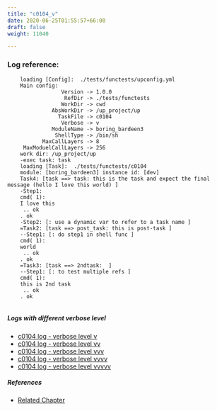 ```yaml
---
title: "c0104_v"
date: 2020-06-25T01:55:57+66:00
draft: false
weight: 11040

---
```


### Log reference: <no value>

```
    loading [Config]:  ./tests/functests/upconfig.yml
    Main config:
                 Version -> 1.0.0
                  RefDir -> ./tests/functests
                 WorkDir -> cwd
              AbsWorkDir -> /up_project/up
                TaskFile -> c0104
                 Verbose -> v
              ModuleName -> boring_bardeen3
               ShellType -> /bin/sh
           MaxCallLayers -> 8
     MaxModuelCallLayers -> 256
    work dir: /up_project/up
    -exec task: task
    loading [Task]:  ./tests/functests/c0104
    module: [boring_bardeen3] instance id: [dev]
    Task4: [task ==> task: this is the task and expect the final message (hello I love this world) ]
    -Step1:
    cmd( 1):
    I love this
     .. ok
    . ok
    -Step2: [: use a dynamic var to refer to a task name ]
    =Task2: [task ==> post_task: this is post-task ]
    --Step1: [: do step1 in shell func ]
    cmd( 1):
    world
     .. ok
    . ok
    =Task3: [task ==> 2ndtask:  ]
    --Step1: [: to test multiple refs ]
    cmd( 1):
    this is 2nd task
     .. ok
    . ok
    
```

##### Logs with different verbose level
* [c0104 log - verbose level v](../../logs/c0104_v)
* [c0104 log - verbose level vv](../../logs/c0104_vv)
* [c0104 log - verbose level vvv](../../logs/c0104_vvv)
* [c0104 log - verbose level vvvv](../../logs/c0104_vvvv)
* [c0104 log - verbose level vvvvv](../../logs/c0104_vvvvv)

##### References
* [Related Chapter](../../quick-start/c0104)
